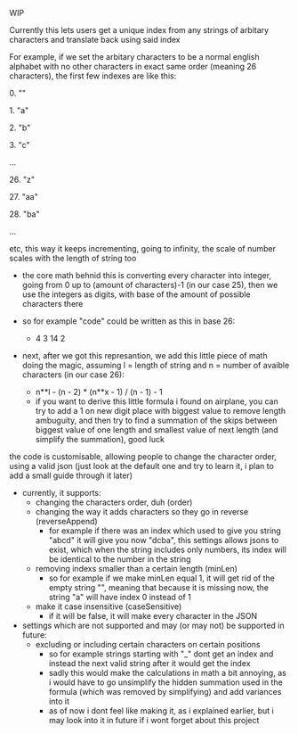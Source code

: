 WIP

Currently this lets users get a unique index from any strings of arbitary characters and translate back using said index

For example, if we set the arbitary characters to be a normal english alphabet with no other characters in exact same order (meaning 26 characters), the first few indexes are like this:

0\. ""

1\. "a"

2\. "b"

3\. "c"

...

26\. "z"

27\. "aa"

28\. "ba"

...

etc, this way it keeps incrementing, going to infinity, the scale of number scales with the length of string too

- the core math behnid this is converting every character into integer, going from 0 up to (amount of characters)-1 (in our case 25), then we use the integers as digits, with base of the amount of possible characters there

- so for example "code" could be written as this in base 26:
    - 4 3 14 2

- next, after we got this represantion, we add this little piece of math doing the magic, assuming l = length of string and n = number of avaible characters (in our case 26):

    - n\*\*l - (n - 2) \* (n\*\*x - 1) / (n - 1) - 1
    - if you want to derive this little formula i found on airplane, you can try to add a 1 on new digit place with biggest value to remove length ambuguity, and then try to find a summation of the skips between biggest value of one length and smallest value of next length (and simplify the summation), good luck

the code is customisable, allowing people to change the character order, using a valid json (just look at the default one and try to learn it, i plan to add a small guide through it later)

- currently, it supports:
    - changing the characters order, duh (order)
    - changing the way it adds characters so they go in reverse (reverseAppend) 
        - for example if there was an index which used to give you string "abcd" it will give you now "dcba", this settings allows jsons to exist, which when the string includes only numbers, its index will be identical to the number in the string
    - removing indexs smaller than a certain length (minLen)
        - so for example if we make minLen equal 1, it will get rid of the empty string "", meaning that because it is missing now, the string "a" will have index 0 instead of 1
    - make it case insensitive (caseSensitive)
        - if it will be false, it will make every character in the JSON
- settings which are not supported and may (or may not) be supported in future:
    - excluding or including certain characters on certain positions
        - so for example strings starting with "_" dont get an index and instead the next valid string after it would get the index
        - sadly this would make the calculations in math a bit annoying, as i would have to go unsimplify the hidden summation used in the formula (which was removed by simplifying) and add variances into it
        - as of now i dont feel like making it, as i explained earlier, but i may look into it in future if i wont forget about this project
